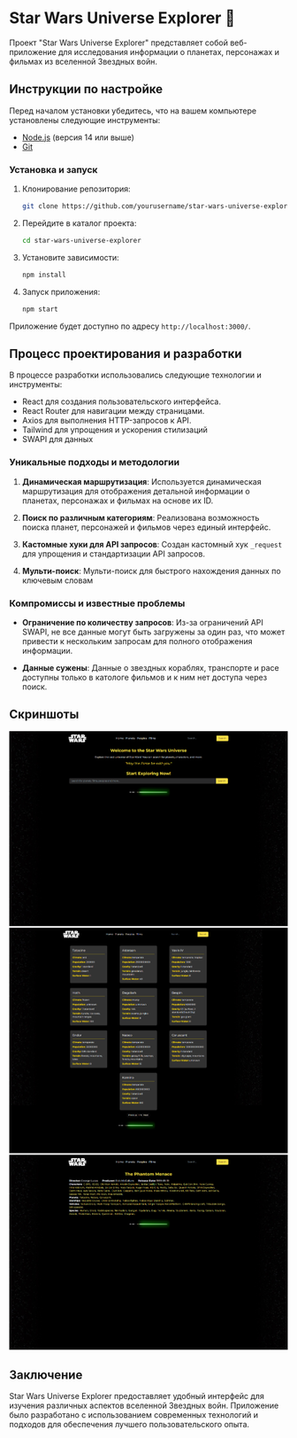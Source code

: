 # Star Wars Universe Explorer 🌌

Проект "Star Wars Universe Explorer" представляет собой веб-приложение для исследования информации о планетах, персонажах и фильмах из вселенной Звездных войн.

## Инструкции по настройке

Перед началом установки убедитесь, что на вашем компьютере установлены следующие инструменты:

-   [Node.js](https://nodejs.org/) (версия 14 или выше)
-   [Git](https://git-scm.com/)

### Установка и запуск

1. Клонирование репозитория:

    ```bash
    git clone https://github.com/yourusername/star-wars-universe-explorer.git
    ```

2. Перейдите в каталог проекта:

    ```bash
    cd star-wars-universe-explorer
    ```

3. Установите зависимости:

    ```bash
    npm install
    ```

4. Запуск приложения:

    ```bash
    npm start
    ```

Приложение будет доступно по адресу `http://localhost:3000/`.

## Процесс проектирования и разработки

В процессе разработки использовались следующие технологии и инструменты:

-   React для создания пользовательского интерфейса.
-   React Router для навигации между страницами.
-   Axios для выполнения HTTP-запросов к API.
-   Tailwind для упрощения и ускорения стилизаций
-   SWAPI для данных

### Уникальные подходы и методологии

1. **Динамическая маршрутизация**: Используется динамическая маршрутизация для отображения детальной информации о планетах, персонажах и фильмах на основе их ID.

2. **Поиск по различным категориям**: Реализована возможность поиска планет, персонажей и фильмов через единый интерфейс.

3. **Кастомные хуки для API запросов**: Создан кастомный хук `_request` для упрощения и стандартизации API запросов.

4. **Мульти-поиск**: Мульти-поиск для быстрого нахождения данных по ключевым словам

### Компромиссы и известные проблемы

-   **Ограничение по количеству запросов**: Из-за ограничений API SWAPI, не все данные могут быть загружены за один раз, что может привести к нескольким запросам для полного отображения информации.

-   **Данные сужены**: Данные о звездных кораблях, транспорте и расе доступны только в катологе фильмов и к ним нет доступа через поиск.

## Скриншоты

![Homepage Screenshot](src/assets/images/main-page.png "Homepage")
![Planets](src/assets/images/all-items-page.png "Planets")
![Film](src/assets/images/film-page.png "Film")

## Заключение

Star Wars Universe Explorer предоставляет удобный интерфейс для изучения различных аспектов вселенной Звездных войн. Приложение было разработано с использованием современных технологий и подходов для обеспечения лучшего пользовательского опыта.

